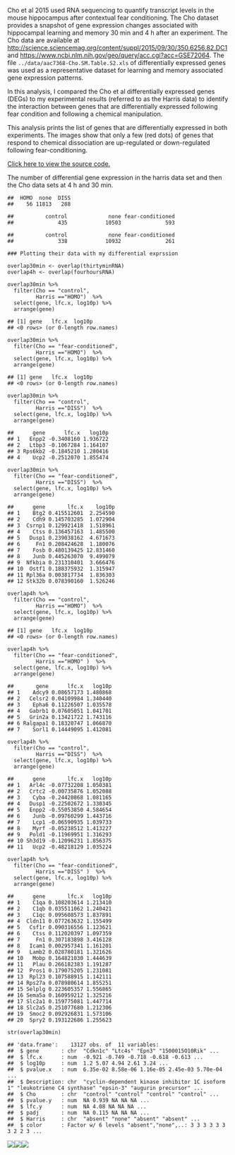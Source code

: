 Cho et al 2015 used RNA sequencing to quantify transcript levels in the
mouse hippocampus after contextual fear conditioning. The Cho dataset
provides a snapshot of gene expression changes associated with
hippocampal learning and memory 30 min and 4 h after an experiment. The
Cho data are available at
<http://science.sciencemag.org/content/suppl/2015/09/30/350.6256.82.DC1>
and <https://www.ncbi.nlm.nih.gov/geo/query/acc.cgi?acc=GSE72064>. The
file `../data/aac7368-Cho.SM.Table.S2.xls` of differentially expressed
genes was used as a representative dataset for learning and memory
associated gene expression patterns.

In this analysis, I compared the Cho et al differentially expressed
genes (DEGs) to my experimental results (referred to as the Harris data)
to identify the interaction between genes that are differentially
expressed following fear condition and following a chemical
manipulation.

This analysis prints the list of genes that are differentially expressed
in both experiments. The images show that only a few (red dots) of genes
that respond to chemical dissociation are up-regulated or down-regulated
following fear-conditioning.

[Click here to view the source code.](./08-genelists.Rmd)

The number of differential gene expression in the harris data set and
then the Cho data sets at 4 h and 30 min.

    ##  HOMO  none  DISS 
    ##    56 11813   288

    ##          control             none fear-conditioned 
    ##              435            10503              593

    ##          control             none fear-conditioned 
    ##              338            10932              261

    ### Plotting their data with my differential exprssion

    overlap30min <- overlap(thirtyminRNA)
    overlap4h <- overlap(fourhoursRNA)

    overlap30min %>%
      filter(Cho == "control",
             Harris =="HOMO")  %>%
      select(gene, lfc.x, log10p) %>%
      arrange(gene)

    ## [1] gene   lfc.x  log10p
    ## <0 rows> (or 0-length row.names)

    overlap30min %>%
      filter(Cho == "fear-conditioned",
             Harris =="HOMO")  %>%
      select(gene, lfc.x, log10p) %>%
      arrange(gene)

    ## [1] gene   lfc.x  log10p
    ## <0 rows> (or 0-length row.names)

    overlap30min %>%
      filter(Cho == "control",
             Harris =="DISS")  %>%
      select(gene, lfc.x, log10p) %>%
      arrange(gene)

    ##      gene      lfc.x   log10p
    ## 1   Enpp2 -0.3408160 1.936722
    ## 2   Ltbp3 -0.1067284 1.164107
    ## 3 Rps6kb2 -0.1845210 1.280416
    ## 4    Ucp2 -0.2512070 1.855474

    overlap30min %>%
      filter(Cho == "fear-conditioned",
             Harris =="DISS")  %>%
      select(gene, lfc.x, log10p) %>%
      arrange(gene)

    ##      gene       lfc.x    log10p
    ## 1    Btg2 0.415512601  2.254590
    ## 2    Cdh9 0.145703285  1.072904
    ## 3  Csrnp1 0.129921418  1.518961
    ## 4    Ctss 0.136457163  1.485500
    ## 5   Dusp1 0.239038162  4.671673
    ## 6     Fn1 0.208424628  1.180076
    ## 7    Fosb 0.480139425 12.831460
    ## 8    Junb 0.445263070  9.499079
    ## 9  Nfkbia 0.231310401  3.666476
    ## 10  Ostf1 0.188375932  1.315947
    ## 11 Rpl36a 0.003817734  1.836303
    ## 12 Stk32b 0.078390160  1.526246

    overlap4h %>%
      filter(Cho == "control",
             Harris =="HOMO")  %>%
      select(gene, lfc.x, log10p) %>%
      arrange(gene)

    ## [1] gene   lfc.x  log10p
    ## <0 rows> (or 0-length row.names)

    overlap4h %>%
      filter(Cho == "fear-conditioned",
             Harris =="HOMO" )  %>%
      select(gene, lfc.x, log10p) %>%
      arrange(gene)

    ##       gene      lfc.x   log10p
    ## 1    Adcy9 0.08657173 1.480868
    ## 2   Celsr2 0.04109984 1.340440
    ## 3    Epha6 0.11226507 1.035578
    ## 4   Gabrb1 0.07605051 1.041701
    ## 5   Grin2a 0.13421722 1.743116
    ## 6 Ralgapa1 0.18320747 1.066870
    ## 7    Sorl1 0.14449095 1.412081

    overlap4h %>%
      filter(Cho == "control",
             Harris =="DISS")  %>%
      select(gene, lfc.x, log10p) %>%
      arrange(gene)

    ##      gene       lfc.x   log10p
    ## 1   Arl4c -0.07732208 1.050381
    ## 2   Crtc2 -0.00735876 1.052088
    ## 3    Cyba -0.24420868 1.081165
    ## 4   Dusp1 -0.22502672 1.330345
    ## 5   Enpp2 -0.55053850 4.584654
    ## 6    Junb -0.09760299 1.443716
    ## 7    Lcp1 -0.06590935 1.039733
    ## 8    Myrf -0.05238512 1.413227
    ## 9   Pold1 -0.11969951 1.316293
    ## 10 Sh3d19 -0.12096231 1.856375
    ## 11   Ucp2 -0.48218129 1.035224

    overlap4h %>%
      filter(Cho == "fear-conditioned",
             Harris =="DISS" )  %>%
      select(gene, lfc.x, log10p) %>%
      arrange(gene)

    ##      gene       lfc.x   log10p
    ## 1    C1qa 0.108203614 1.213410
    ## 2    C1qb 0.035511062 1.240421
    ## 3    C1qc 0.095608573 1.837891
    ## 4  Cldn11 0.077263632 1.155499
    ## 5   Csf1r 0.090316556 1.123621
    ## 6    Ctss 0.112020397 1.097359
    ## 7     Fn1 0.307183898 3.416128
    ## 8   Icam1 0.002957341 1.161201
    ## 9   Lamb2 0.028780181 1.321626
    ## 10   Mobp 0.164821030 1.444639
    ## 11   Plau 0.266182383 1.191287
    ## 12  Pros1 0.179075205 1.231081
    ## 13  Rpl23 0.107588915 1.142111
    ## 14 Rps27a 0.078980614 1.855251
    ## 15 Selplg 0.223605357 1.556865
    ## 16 Sema5a 0.160959212 1.325216
    ## 17 Slc2a1 0.159775081 1.447714
    ## 18 Slc2a5 0.251077680 1.212306
    ## 19  Smoc2 0.092926831 1.573106
    ## 20  Spry2 0.193122686 1.255623

    str(overlap30min)

    ## 'data.frame':    13127 obs. of  11 variables:
    ##  $ gene       : chr  "Cdkn1c" "Ltc4s" "Epn3" "1500015O10Rik" ...
    ##  $ lfc.x      : num  -0.921 -0.749 -0.718 -0.618 -0.613 ...
    ##  $ log10p     : num  1.2 5.07 4.94 2.61 3.24 ...
    ##  $ pvalue.x   : num  6.35e-02 8.58e-06 1.16e-05 2.45e-03 5.70e-04 ...
    ##  $ Description: chr  "cyclin-dependent kinase inhibitor 1C isoform 1" "leukotriene C4 synthase" "epsin-3" "augurin precursor" ...
    ##  $ Cho        : chr  "control" "control" "control" "control" ...
    ##  $ pvalue.y   : num  NA 0.939 NA NA NA ...
    ##  $ lfc.y      : num  NA 4.08 NA NA NA ...
    ##  $ padj       : num  NA 0.115 NA NA NA ...
    ##  $ Harris     : chr  "absent" "none" "absent" "absent" ...
    ##  $ color      : Factor w/ 6 levels "absent","none",..: 3 3 3 3 3 3 3 2 2 3 ...

![](../figures/08-genelists/overlap-1.png)![](../figures/08-genelists/overlap-2.png)![](../figures/08-genelists/overlap-3.png)
